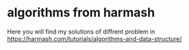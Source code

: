 # algorithms from harmash

Here you will find my solutions of diffrent problem in https://harmash.com/tutorials/algorithms-and-data-structure/
